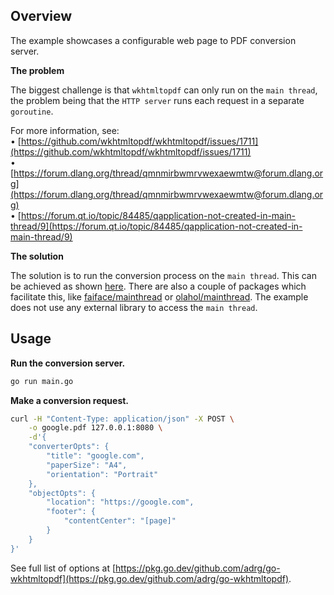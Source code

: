 ## Overview

The example showcases a configurable web page to PDF conversion server.

**The problem**

The biggest challenge is that `wkhtmltopdf` can only run on the `main
thread`, the problem being that the `HTTP server` runs each request in
a separate `goroutine`.

For more information, see:  
• [https://github.com/wkhtmltopdf/wkhtmltopdf/issues/1711](https://github.com/wkhtmltopdf/wkhtmltopdf/issues/1711)  
• [https://forum.dlang.org/thread/qmnmirbwmrvwexaewmtw@forum.dlang.org](https://forum.dlang.org/thread/qmnmirbwmrvwexaewmtw@forum.dlang.org)  
• [https://forum.qt.io/topic/84485/qapplication-not-created-in-main-thread/9](https://forum.qt.io/topic/84485/qapplication-not-created-in-main-thread/9)

**The solution**

The solution is to run the conversion process on the `main thread`. This can
be achieved as shown [here](https://github.com/golang/go/wiki/LockOSThread).
There are also a couple of packages which facilitate this, like
[faiface/mainthread](https://github.com/faiface/mainthread) or
[olahol/mainthread](https://github.com/olahol/mainthread). The example does
not use any external library to access the `main thread`.

## Usage

**Run the conversion server.**

```bash
go run main.go
```

**Make a conversion request.**

```bash
curl -H "Content-Type: application/json" -X POST \
    -o google.pdf 127.0.0.1:8080 \
    -d'{
	"converterOpts": {
		"title": "google.com",
		"paperSize": "A4",
		"orientation": "Portrait"
	},
	"objectOpts": {
		"location": "https://google.com",
		"footer": {
			"contentCenter": "[page]"
		}
	}
}'
```

See full list of options at [https://pkg.go.dev/github.com/adrg/go-wkhtmltopdf](https://pkg.go.dev/github.com/adrg/go-wkhtmltopdf).
